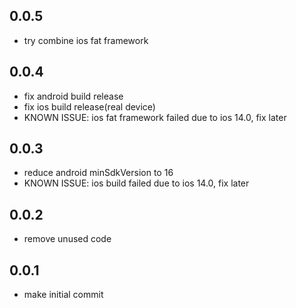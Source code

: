 ## 0.0.5
* try combine ios fat framework
## 0.0.4
* fix android build release
* fix ios build release(real device)
* KNOWN ISSUE: ios fat framework failed due to ios 14.0, fix later
## 0.0.3
* reduce android minSdkVersion to 16
* KNOWN ISSUE: ios build failed due to ios 14.0, fix later
## 0.0.2
* remove unused code
## 0.0.1
* make initial commit
